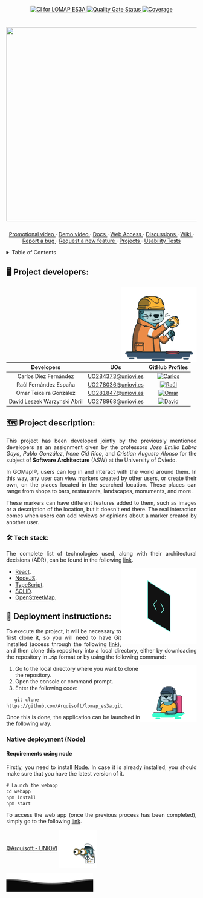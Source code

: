 <p align="center">
   <a href="https://github.com/Arquisoft/lomap_es3a/actions/workflows/master_lomapes3a.yml">
      <img alt="CI for LOMAP ES3A" src="https://github.com/Arquisoft/lomap_es3a/actions/workflows/lomap_es3a.yml/badge.svg">
   </a>
   <a href="https://sonarcloud.io/summary/new_code?id=Arquisoft_lomap_es3a">
      <img alt="Quality Gate Status" src="https://sonarcloud.io/api/project_badges/measure?project=Arquisoft_lomap_es3a&metric=alert_status">
   </a>
   <a href="https://sonarcloud.io/summary/new_code?id=Arquisoft_lomap_es3a">
      <img alt="Coverage" src="https://sonarcloud.io/api/project_badges/measure?project=Arquisoft_lomap_es3a&metric=coverage">
   </a>
</p>

<h1 align="center"><img src="https://user-images.githubusercontent.com/91057639/218590043-d4243147-e5c0-4f7b-8fed-12ed8d290490.png" width="1024" height="512"></h1>

<p align="center">
   <a href="https://github.com/Arquisoft/lomap_es3a/wiki/Video-Promocional">
      Promotional video
   </a>
   ·
   <a href="https://github.com/Arquisoft/lomap_es3a/wiki/Video-Demo">
      Demo video
   </a>
   ·
   <a href="https://arquisoft.github.io/lomap_es3a/">
      Docs
   </a>
   ·
   <a href="https://lomapes3a.azurewebsites.net">
      Web Access
   </a>
   ·
   <a href="https://github.com/Arquisoft/lomap_es3a/discussions">
      Discussions
   </a>
   ·
   <a href="https://github.com/Arquisoft/lomap_es3a/wiki">
      Wiki
   </a>
   ·
   <a href="https://github.com/Arquisoft/lomap_es3a/issues/new?assignees=&labels=&template=bug_report.md&title=">
      Report a bug
   </a>
   ·
   <a href="https://github.com/Arquisoft/lomap_es3a/issues/new?assignees=&labels=&template=feature_request.md&title=">
      Request a new feature
   </a>
   ·
   <a href="https://github.com/Arquisoft/lomap_es3a/projects?query=is%3Aopen">
      Projects
   </a>
   ·
   <a href="https://github.com/Arquisoft/lomap_es3a/tree/master/usability_tests">
      Usability Tests
   </a>   
</p>

<details>
  <summary>Table of Contents</summary>
  <ol>
    <li>
      <a href="#🖥️-project-developers">
         Project developers.
      </a>
    </li>
    <li>
      <a href="#🗺️-project-description">
         Project description.
      </a>
      <ol>
         <li>
            <a href="#🛠-tech-stack">
               Tech stack.
            </a>
         </li>
      </ol>
    </li>
    <li>
      <a href="#📑-deployment-instructions">
         Deployment instructions.
      </a>
      <ol>
         <li>
            <a href="#native-deployment-(node)">
               Native deployment (Node).
            </a>
         </li>
      </ol>
    </li>
  </ol>
</details>

## 🖥️ Project developers:
<img align="right" width="200" height="200" src="designs/measuring_oil.gif">

|       Developers        |        UOs         |                                                       GitHub Profiles                                                       |
|:----------------------------:|:------------------:|:------------------------------------------------------------------------------------------------------------------------------:|
|    Carlos Diez Fernández     | UO284373@uniovi.es |  <a href="https://github.com/uo284373"><img alt="Carlos" src="https://img.shields.io/badge/UO284373-Carlos Diez-success"></a>  |
|    Raúl Fernández España     | UO278036@uniovi.es |   <a href="https://github.com/UO278036"><img alt="Raúl" src="https://img.shields.io/badge/UO278036-Raúl Fernández-blue"></a>   |
|    Omar Teixeira González    | UO281847@uniovi.es |    <a href="https://github.com/Omitg24"><img alt="Omar" src="https://img.shields.io/badge/UO281847-Omar Teixeira-red"></a>     |
| David Leszek Warzynski Abril | UO278968@uniovi.es | <a href="https://github.com/UO278968"><img alt="David" src="https://img.shields.io/badge/UO278968-David Warzynski-purple"></a> |


## 🗺️ Project description:

<p align="justify">
This project has been developed jointly by the previously mentioned developers as an assignment given by the professors <em>Jose Emilio Labra Gayo</em>, <em>Pablo González</em>, <em>Irene Cid Rico</em>, and <em>Cristian Augusto Alonso</em> for the subject of <strong>Software Architecture</strong> (ASW) at the University of Oviedo.
</p>
<p align="justify">
In GOMap!®, users can log in and interact with the world around them. In this way, any user can view markers created by other users, or create their own, on the places located in the searched location. These places can range from shops to bars, restaurants, landscapes, monuments, and more.
</p>
<p align="justify">
These markers can have different features added to them, such as images or a description of the location, but it doesn't end there. The real interaction comes when users can add reviews or opinions about a marker created by another user.
</p>

### 🛠 Tech stack:
<p align="justify">
The complete list of technologies used, along with their architectural decisions (ADR), can be found in the following <a href="https://github.com/Arquisoft/lomap_es3a/wiki/Decisiones-Arquitectonicas">link</a>.
</p>
<img align="right" width="200" height="200" src="designs/code.gif">
<ul>
   <li><a href="https://legacy.reactjs.org/">React</a>.</li>
   <li><a href="https://nodejs.org/en">NodeJS</a>.</li>
   <li><a href="https://www.typescriptlang.org/">TypeScript</a>.</li>
   <li><a href="https://solidproject.org/">SOLID</a>.</li>
   <li><a href="https://www.openstreetmap.org/">OpenStreetMap</a>.</li>
</ul>

## 📑 Deployment instructions:
<p align="justify">
   To execute the project, it will be necessary to first clone it, so you will need to have Git installed (access through the following <a href="https://git-scm.com/downloads">link</a>), and then clone this repository into a local directory, either by downloading the repository in <em>.zip</em> format or by using the following command:
</p>
<img align="right" width="150" height="150" src="designs/customer-service.gif">
<ol>
   <li>Go to the local directory where you want to clone the repository.</li>
   <li>Open the console or command prompt.</li>
   <li>Enter the following code:</li>
</ol>

```shell
   git clone https://github.com/Arquisoft/lomap_es3a.git
```
<p align="justify">
   Once this is done, the application can be launched in the following way.
</p>

### Native deployment (Node)
#### Requirements using node
<p align="justify">
   Firstly, you need to install <a href="https://nodejs.org/en">Node</a>. In case it is already installed, you should make sure that you have the latest version of it.
</p>

```shell
# Launch the webapp
cd webapp
npm install
npm start
```
<p align="justify">
   To access the web app (once the previous process has been completed), simply go to the following <a href="http://localhost:3000">link</a>.
</p>

<footer>
   <p>
        <a href="https://arquisoft.github.io/">©Arquisoft - UNIOVI</a> <img align="center" width="100" height="100" src="designs/binocularsV2.gif">
   </p>
  <img src="designs/footer.svg">
</footer>
